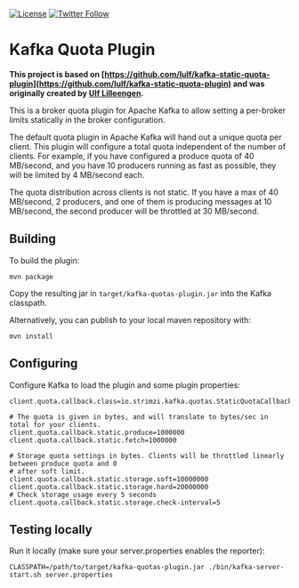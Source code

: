 [![License](https://img.shields.io/badge/license-Apache--2.0-blue.svg)](http://www.apache.org/licenses/LICENSE-2.0)
[![Twitter Follow](https://img.shields.io/twitter/follow/strimziio.svg?style=social&label=Follow&style=for-the-badge)](https://twitter.com/strimziio)

# Kafka Quota Plugin

**This project is based on [https://github.com/lulf/kafka-static-quota-plugin](https://github.com/lulf/kafka-static-quota-plugin) and was originally created by [Ulf Lilleengen](https://github.com/lulf).**

This is a broker quota plugin for Apache Kafka to allow setting a per-broker limits statically in
the broker configuration. 

The default quota plugin in Apache Kafka will hand out a unique quota per client. This plugin will configure a total
quota independent of the number of clients. For example, if you have configured a produce
quota of 40 MB/second, and you have 10 producers running as fast as possible, they will be limited by 4 MB/second each. 

The quota distribution across clients is not static. If you have a max of 40 MB/second, 2 producers, and one of them is 
producing messages at 10 MB/second, the second producer will be throttled at 30 MB/second.

## Building

To build the plugin:

```
mvn package
```

Copy the resulting jar in `target/kafka-quotas-plugin.jar` into the Kafka classpath.

Alternatively, you can publish to your local maven repository with:

```
mvn install
```

## Configuring

Configure Kafka to load the plugin and some plugin properties:

```
client.quota.callback.class=io.strimzi.kafka.quotas.StaticQuotaCallback

# The quota is given in bytes, and will translate to bytes/sec in total for your clients.
client.quota.callback.static.produce=1000000
client.quota.callback.static.fetch=1000000

# Storage quota settings in bytes. Clients will be throttled linearly between produce quota and 0
# after soft limit.
client.quota.callback.static.storage.soft=10000000
client.quota.callback.static.storage.hard=20000000
# Check storage usage every 5 seconds
client.quota.callback.static.storage.check-interval=5
```

## Testing locally

Run it locally (make sure your server.properties enables the reporter):

```
CLASSPATH=/path/to/target/kafka-quotas-plugin.jar ./bin/kafka-server-start.sh server.properties
```
